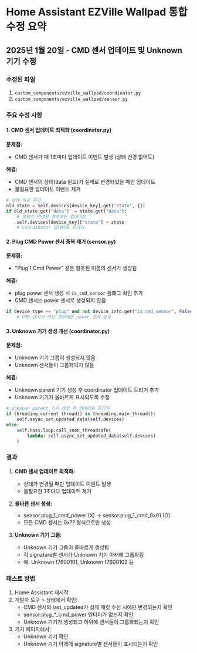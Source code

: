# Home Assistant EZVille Wallpad 통합 수정 요약
## 2025년 1월 20일 - CMD 센서 업데이트 및 Unknown 기기 수정

### 수정된 파일
1. `custom_components/ezville_wallpad/coordinator.py`
2. `custom_components/ezville_wallpad/sensor.py`

### 주요 수정 사항

#### 1. CMD 센서 업데이트 최적화 (coordinator.py)
**문제점:**
- CMD 센서가 매 1초마다 업데이트 이벤트 발생 (상태 변경 없어도)

**해결:**
- CMD 센서의 상태(data 필드)가 실제로 변경되었을 때만 업데이트
- 불필요한 업데이트 이벤트 제거

```python
# 상태 비교 추가
old_state = self.devices[device_key].get("state", {})
if old_state.get("data") != state.get("data"):
    # 상태가 변경된 경우에만 업데이트
    self.devices[device_key]["state"] = state
    # coordinator 업데이트 트리거
```

#### 2. Plug CMD Power 센서 중복 제거 (sensor.py)
**문제점:**
- "Plug 1 Cmd Power" 같은 잘못된 이름의 센서가 생성됨

**해결:**
- plug power 센서 생성 시 `is_cmd_sensor` 플래그 확인 추가
- CMD 센서는 power 센서로 생성되지 않음

```python
if device_type == "plug" and not device_info.get("is_cmd_sensor", False):
    # CMD 센서가 아닌 경우에만 power 센서 생성
```

#### 3. Unknown 기기 생성 개선 (coordinator.py)
**문제점:**
- Unknown 기기 그룹이 생성되지 않음
- Unknown 센서들이 그룹화되지 않음

**해결:**
- Unknown parent 기기 생성 후 coordinator 업데이트 트리거 추가
- Unknown 기기가 올바르게 표시되도록 수정

```python
# Unknown parent 기기 생성 후 업데이트 트리거
if threading.current_thread() is threading.main_thread():
    self.async_set_updated_data(self.devices)
else:
    self.hass.loop.call_soon_threadsafe(
        lambda: self.async_set_updated_data(self.devices)
    )
```

### 결과

1. **CMD 센서 업데이트 최적화:**
   - 상태가 변경될 때만 업데이트 이벤트 발생
   - 불필요한 1초마다 업데이트 제거

2. **올바른 센서 생성:**
   - sensor.plug_1_cmd_power (X) → sensor.plug_1_cmd_0x01 (O)
   - 모든 CMD 센서는 0x?? 형식으로만 생성

3. **Unknown 기기 그룹:**
   - Unknown 기기 그룹이 올바르게 생성됨
   - 각 signature별 센서가 Unknown 기기 아래에 그룹화됨
   - 예: Unknown f7600101, Unknown f7600102 등

### 테스트 방법
1. Home Assistant 재시작
2. 개발자 도구 > 상태에서 확인:
   - CMD 센서의 last_updated가 실제 패킷 수신 시에만 변경되는지 확인
   - sensor.plug_*_cmd_power 엔티티가 없는지 확인
   - Unknown 기기가 생성되고 하위에 센서들이 그룹화되는지 확인
3. 기기 페이지에서:
   - Unknown 기기 확인
   - Unknown 기기 아래에 signature별 센서들이 표시되는지 확인
